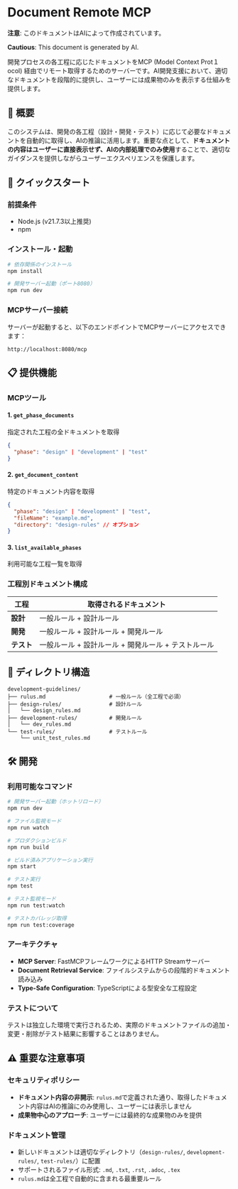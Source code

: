 # Document Remote MCP

**注意**: このドキュメントはAIによって作成されています。

**Cautious**: This document is generated by AI.

開発プロセスの各工程に応じたドキュメントをMCP (Model Context Prot１ocol) 経由でリモート取得するためのサーバーです。AI開発支援において、適切なドキュメントを段階的に提供し、ユーザーには成果物のみを表示する仕組みを提供します。

## 🎯 概要

このシステムは、開発の各工程（設計・開発・テスト）に応じて必要なドキュメントを自動的に取得し、AIの推論に活用します。重要な点として、**ドキュメントの内容はユーザーに直接表示せず、AIの内部処理でのみ使用**することで、適切なガイダンスを提供しながらユーザーエクスペリエンスを保護します。

## 🚀 クイックスタート

### 前提条件
- Node.js (v21.7.3以上推奨)
- npm

### インストール・起動
```bash
# 依存関係のインストール
npm install

# 開発サーバー起動（ポート8080）
npm run dev
```

### MCPサーバー接続
サーバーが起動すると、以下のエンドポイントでMCPサーバーにアクセスできます：
```
http://localhost:8080/mcp
```

## 📋 提供機能

### MCPツール

#### 1. `get_phase_documents`
指定された工程の全ドキュメントを取得
```json
{
  "phase": "design" | "development" | "test"
}
```

#### 2. `get_document_content`  
特定のドキュメント内容を取得
```json
{
  "phase": "design" | "development" | "test",
  "fileName": "example.md",
  "directory": "design-rules" // オプション
}
```

#### 3. `list_available_phases`
利用可能な工程一覧を取得

### 工程別ドキュメント構成

| 工程       | 取得されるドキュメント                              |
| ---------- | --------------------------------------------------- |
| **設計**   | 一般ルール + 設計ルール                             |
| **開発**   | 一般ルール + 設計ルール + 開発ルール                |
| **テスト** | 一般ルール + 設計ルール + 開発ルール + テストルール |

## 📁 ディレクトリ構造

```
development-guidelines/
├── rulus.md                    # 一般ルール（全工程で必須）
├── design-rules/               # 設計ルール
│   └── design_rules.md
├── development-rules/          # 開発ルール  
│   └── dev_rules.md
└── test-rules/                 # テストルール
    └── unit_test_rules.md
```

## 🛠️ 開発

### 利用可能なコマンド

```bash
# 開発サーバー起動（ホットリロード）
npm run dev

# ファイル監視モード
npm run watch

# プロダクションビルド
npm run build

# ビルド済みアプリケーション実行
npm start

# テスト実行
npm test

# テスト監視モード
npm run test:watch

# テストカバレッジ取得
npm run test:coverage
```

### アーキテクチャ

- **MCP Server**: FastMCPフレームワークによるHTTP Streamサーバー
- **Document Retrieval Service**: ファイルシステムからの段階的ドキュメント読み込み
- **Type-Safe Configuration**: TypeScriptによる型安全な工程設定

### テストについて

テストは独立した環境で実行されるため、実際のドキュメントファイルの追加・変更・削除がテスト結果に影響することはありません。

## ⚠️ 重要な注意事項

### セキュリティポリシー
- **ドキュメント内容の非開示**: `rulus.md`で定義された通り、取得したドキュメント内容はAIの推論にのみ使用し、ユーザーには表示しません
- **成果物中心のアプローチ**: ユーザーには最終的な成果物のみを提供

### ドキュメント管理
- 新しいドキュメントは適切なディレクトリ（`design-rules/`, `development-rules/`, `test-rules/`）に配置
- サポートされるファイル形式: `.md`, `.txt`, `.rst`, `.adoc`, `.tex`
- `rulus.md`は全工程で自動的に含まれる最重要ルール